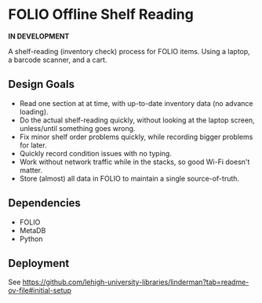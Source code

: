 # FOLIO Offline Shelf Reading

**IN DEVELOPMENT**

A shelf-reading (inventory check) process for FOLIO items.  Using a laptop, a barcode scanner, and a cart.

## Design Goals

- Read one section at at time, with up-to-date inventory data (no advance loading).
- Do the actual shelf-reading quickly, without looking at the laptop screen, unless/until something goes wrong.
- Fix minor shelf order problems quickly, while recording bigger problems for later.
- Quickly record condition issues with no typing.
- Work without network traffic while in the stacks, so good Wi-Fi doesn't matter.
- Store (almost) all data in FOLIO to maintain a single source-of-truth.

## Dependencies

- FOLIO
- MetaDB
- Python

## Deployment

See https://github.com/lehigh-university-libraries/linderman?tab=readme-ov-file#initial-setup
